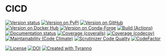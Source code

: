 # CICD

[![Version status](https://img.shields.io/pypi/status/cicd?label=Status)](https://pypi.org/project/cicd)<!--<< :tyranno: [![Version status](https://img.shields.io/pypi/status/${.name}?label=Status)](https://pypi.org/project/${.name}) -->
[![Version on PyPi](https://badgen.net/pypi/v/cicd?label=PyPi)](https://pypi.org/project/cicd)<!--<< :tyranno: [![Version on PyPi](https://badgen.net/pypi/v/${.name}?label=PyPi -->
[![Version on GitHub](https://badgen.net/github/release/dmyersturnbull/cicd/stable?label=GitHub)](https://github.com/dmyersturnbull/cicd/releases)<!--<< :tyranno: [![Version on GitHub](https://badgen.net/github/release/${.frag}/stable?label=GitHub)](${.link.repo}/releases) -->
[![Version on Docker Hub](https://img.shields.io/docker/v/dmyersturnbull/cicd?color=green&label=Docker%20Hub)](https://hub.docker.com/repository/docker/dmyersturnbull/tyranno)<!--<< :tyranno: [![Version on Docker Hub](https://img.shields.io/docker/v/dmyersturnbull/cicd?color=green&label=Docker%20Hub)](https://hub.docker.com/repository/docker/${.frag}) -->
[![Version on Conda-Forge](https://img.shields.io/conda/vn/conda-forge/cicd?label=Conda-Forge)](https://anaconda.org/conda-forge/tyranno) <!--<< :tyranno: [![Version on Conda-Forge](https://img.shields.io/conda/vn/conda-forge/${.name}?label=Conda-Forge)](https://anaconda.org/conda-forge/${T.name})\ -->
[![Build (Actions)](https://img.shields.io/github/workflow/status/dmyersturnbull/cicd/maintest?label=Tests)](https://github.com/dmyersturnbull/cicd/actions)<!--<< :tyranno: [![Build (Actions)](https://img.shields.io/github/workflow/status/${T.name}/${.org}/maintest?label=Tests)](${.link.url}/actions) -->
[![Documentation status](https://readthedocs.org/projects/cicd/badge)](https://cicd.readthedocs.io/en/stable/)<!--<< :tyranno: [![Documentation status](${.link.url}/badge)](${.link.docs}) -->
[![Coverage (coveralls)](https://badgen.net/coveralls/c/github/dmyersturnbull/cicd?label=Coveralls)](https://coveralls.io/github/dmyersturnbull/cicd?branch=main)<!--<< :tyranno: [![Coverage (coveralls)](https://badgen.net/coveralls/c/github/${T.name}/${.name}?label=Coveralls)](https://coveralls.io/github/${.frag}?branch=main) -->
[![Coverage (codecov)](https://badgen.net/codecov/c/github/dmyersturnbull/cicd?label=CodeCov)](https://codecov.io/gh/dmyersturnbull/cicd) <!--<< :tyranno: [![Coverage (codecov)](https://badgen.net/codecov/c/github/${.frag}?label=CodeCov)](https://codecov.io/gh/${.frag})\ -->
[![Maintainability (Code Climate)](https://badgen.net/codeclimate/maintainability/dmyersturnbull/cicd)](https://codeclimate.com/github/dmyersturnbull/cicd/maintainability)<!--<< :tyranno: [![Maintainability (Code Climate)](https://badgen.net/codeclimate/maintainability/${.frag})](https://codeclimate.com/github/${.frag}/maintainability) -->
[![Scrutinizer Code Quality](https://scrutinizer-ci.com/g/dmyersturnbull/cicd/badges/quality-score.png?b=main)](https://scrutinizer-ci.com/g/dmyersturnbull/cicd/?branch=main)<!--<< :tyranno: [![Scrutinizer Code Quality](https://scrutinizer-ci.com/g/${.frag}/badges/quality-score.png?b=main)](https://scrutinizer-ci.com/g/${.frag}/?branch=main) -->
[![CodeFactor](https://www.codefactor.io/repository/github/dmyersturnbull/cicd/badge)](https://www.codefactor.io/repository/github/dmyersturnbull/cicd)<!--<< :tyranno: [![CodeFactor](https://www.codefactor.io/repository/github/${.frag}/badge)](https://www.codefactor.io/repository/github/${.frag}) -->

[![License](https://badgen.net/pypi/license/cicd?label=License)](https://opensource.org/licenses/Apache-2.0)<!--<< :tyranno: [![License](https://badgen.net/pypi/license/${.name}?label=License)](${.license.url}) -->
[![DOI](https://zenodo.org/badge/DOI/10.5281/zenodo.4485186.svg)](https://doi.org/10.5281/zenodo.4485186)<!--<< :tyranno: [![DOI](https://zenodo.org/badge/DOI/${.doi}.svg)](https://doi.org/${.doi}) -->
[![Created with Tyranno](https://img.shields.io/badge/Created_with-Tyranno-0000ff.svg)](https://github.com/dmyersturnbull/cicd)<!--<< :tyranno: [![Created with ${.Name}](https://img.shields.io/badge/Created_with-${.Name}-0000ff.svg)](https://github.com/${.frag}) -->
